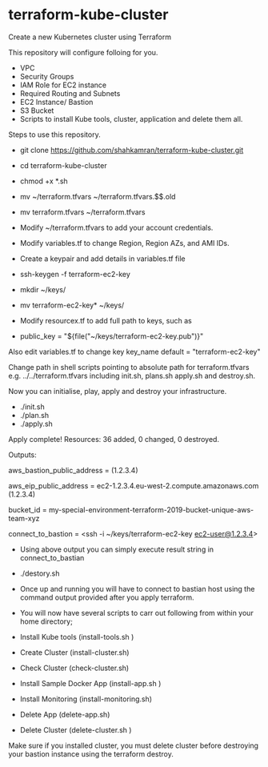 # terraform-kube-cluster
Create a new Kubernetes cluster using Terraform

This repository will configure folloing for you.
* VPC
* Security Groups
* IAM Role for EC2 instance
* Required Routing and Subnets
* EC2 Instance/ Bastion
* S3 Bucket
* Scripts to install Kube tools, cluster, application and delete them all.

Steps to use this repository.

* git clone https://github.com/shahkamran/terraform-kube-cluster.git
* cd terraform-kube-cluster
* chmod +x *.sh

* mv ~/terraform.tfvars ~/terraform.tfvars.$$.old
* mv terraform.tfvars ~/terraform.tfvars
* Modify ~/terraform.tfvars to add your account credentials.
* Modify variables.tf to change Region, Region AZs, and AMI IDs.

* Create a keypair and add details in variables.tf file
* ssh-keygen -f terraform-ec2-key
* mkdir ~/keys/
* mv terraform-ec2-key* ~/keys/
* Modify resourcex.tf to add full path to keys, such as
- public_key = "${file("~/keys/terraform-ec2-key.pub")}"

Also edit variables.tf to change key key_name
default = "terraform-ec2-key"

Change path in shell scripts pointing to absolute path for terraform.tfvars e.g. ../../terraform.tfvars including init.sh, plans.sh apply.sh and destroy.sh.

Now you can initialise, play, apply and destroy your infrastructure.
* ./init.sh
* ./plan.sh
* ./apply.sh

Apply complete! Resources: 36 added, 0 changed, 0 destroyed.

Outputs:

aws_bastion_public_address =  (1.2.3.4)

aws_eip_public_address = ec2-1.2.3.4.eu-west-2.compute.amazonaws.com (1.2.3.4)

bucket_id = my-special-environment-terraform-2019-bucket-unique-aws-team-xyz

connect_to_bastion = <ssh -i ~/keys/terraform-ec2-key ec2-user@1.2.3.4>


* Using above output you can simply execute result string in connect_to_bastian
* ./destory.sh


* Once up and running you will have to connect to bastian host using the command output provided after you apply terraform.
* You will now have several scripts to carr out following from within your home directory;
        
* Install Kube tools (install-tools.sh )
* Create Cluster (install-cluster.sh)
* Check Cluster (check-cluster.sh)
* Install Sample Docker App (install-app.sh )
* Install Monitoring (install-monitoring.sh)
* Delete App (delete-app.sh)
* Delete Cluster (delete-cluster.sh )

Make sure if you installed cluster, you must delete cluster before destroying your bastion instance using the terraform destroy.
